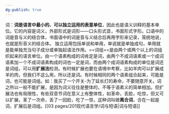 ```yaml
---
dg-publish: true
---
```

词：**词是语言中最小的、可以独立运用的表意单位**，因此也是语义训释的基本单位。它的内容是词义，外部形式是词形——口头形式音，书面形式字形。口语中的词是音与义的结合体，书面语中的词是音与义结合后再用字形来记录，笼统地说，也就是形音义的结合体。
独立运用包括单说和单用，单说就是单独成句，单用就是能单独充当句子成分或单独起语法作用。 ​
==词组==是由两个或两个以上的词组织起来的语言单位。由一个语素构成的词肯定是词，由两个不成词语素或一个成词语素加一个不成词语素构成的词也一定是词，而由两个成词语素构成的单位是词还是词组，可以用**扩展法**检测。有时候扩展也要在语境中考察，比如羊肉可以扩展成羊的肉，但我们不这么用，所以还是词。有时候相同的两个语素组合起来，可能是词，也可能是词组。如：我买了一个开关-为了延长灯的寿命，不要随意开关。词之所以一般不能扩展，是因为词义往往是整体的，不等于语素义的简单相加。但扩展法也有局限性，有些双音节词在意义上有整体性，如革命，丢脸，吃惊，但又可以扩展，革了一次命，丢了一回脸，吃了一惊，这种词叫做**离合词**，合在一起是词，扩展后是词组。[[03 pages/201现代语言学/词与短语\|词与短语]]